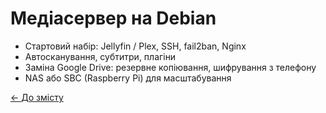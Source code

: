 # Медіасервер на Debian

- Стартовий набір: Jellyfin / Plex, SSH, fail2ban, Nginx
- Автосканування, субтитри, плагіни
- Заміна Google Drive: резервне копіювання, шифрування з телефону
- NAS або SBC (Raspberry Pi) для масштабування

[← До змісту](Home.md)
